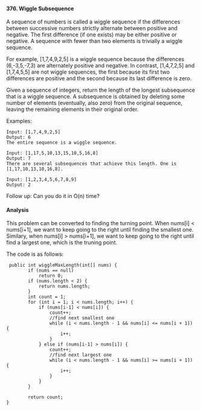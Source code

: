 #### 376. Wiggle Subsequence
A sequence of numbers is called a wiggle sequence if the differences between successive numbers strictly alternate between positive and negative. The first difference (if one exists) may be either positive or negative. A sequence with fewer than two elements is trivially a wiggle sequence.

For example, [1,7,4,9,2,5] is a wiggle sequence because the differences (6,-3,5,-7,3) are alternately positive and negative. In contrast, [1,4,7,2,5] and [1,7,4,5,5] are not wiggle sequences, the first because its first two differences are positive and the second because its last difference is zero.

Given a sequence of integers, return the length of the longest subsequence that is a wiggle sequence. A subsequence is obtained by deleting some number of elements (eventually, also zero) from the original sequence, leaving the remaining elements in their original order.

Examples:

~~~
Input: [1,7,4,9,2,5]
Output: 6
The entire sequence is a wiggle sequence.

Input: [1,17,5,10,13,15,10,5,16,8]
Output: 7
There are several subsequences that achieve this length. One is [1,17,10,13,10,16,8].

Input: [1,2,3,4,5,6,7,8,9]
Output: 2
~~~
Follow up:
Can you do it in O(n) time?


#### Analysis

This problem can be converted to finding the turning point. When nums[i] < nums[i+1], we want to keep going to the right until finding the smallest one. 
Similary, when nums[i] > nums[i+1], we want to keep going to the right until find a largest one, which is the truning point. 


The code is as follows:

~~~
 public int wiggleMaxLength(int[] nums) {
        if (nums == null)
            return 0;
        if (nums.length < 2) {
            return nums.length;
        }
        int count = 1;
        for (int i = 1; i < nums.length; i++) {
            if (nums[i-1] < nums[i]) {
                count++;
                //find next smallest one
                while (i < nums.length - 1 && nums[i] <= nums[i + 1]) {
                    i++;
                }
            } else if (nums[i-1] > nums[i]) {
                count++;
                //find next largest one
                while (i < nums.length - 1 && nums[i] >= nums[i + 1]) {
                    i++;
                }
            }
        }

        return count;
}
~~~






